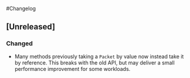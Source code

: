 #Changelog

## [Unreleased]
### Changed
 - Many methods previously taking a `Packet` by value now instead take it by reference.  This breaks with the old API,
   but may deliver a small performance improvement for some workloads.